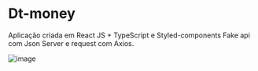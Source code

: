 # Dt-money

Aplicação criada em React JS + TypeScript e Styled-components
Fake api com Json Server e request com Axios.

![image](https://github.com/matheusmcz/Dt-money/assets/70182429/7bb8f270-f0e9-43fc-811e-e155687a2c55)
